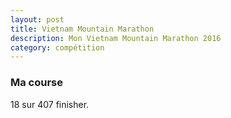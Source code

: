 ```yaml
---
layout: post
title: Vietnam Mountain Marathon
description: Mon Vietnam Mountain Marathon 2016
category: compétition
---
```


### Ma course

18 sur 407 finisher.

<iframe
  height='405'
  width='100%'
  frameborder='0'
  allowtransparency='true'
  scrolling='no'
  data-src='https://www.strava.com/activities/723122337/embed/6e414f6fc47d1b09b4b6328d713410a0e3dc92fc'
  onload='lzld(this)'>
</iframe>

